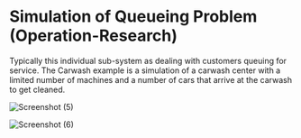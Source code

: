 # Simulation of Queueing Problem (Operation-Research)

Typically this individual sub-system as dealing with customers queuing for service. The Carwash example is a simulation of a carwash center with a limited number of machines and a number of cars that arrive at the carwash to get cleaned.

![Screenshot (5)](https://user-images.githubusercontent.com/60981198/98044897-a2592b80-1e4d-11eb-8395-b951056fdf04.png)

![Screenshot (6)](https://user-images.githubusercontent.com/60981198/98044909-ab49fd00-1e4d-11eb-9566-9bea0e4e930b.png)

